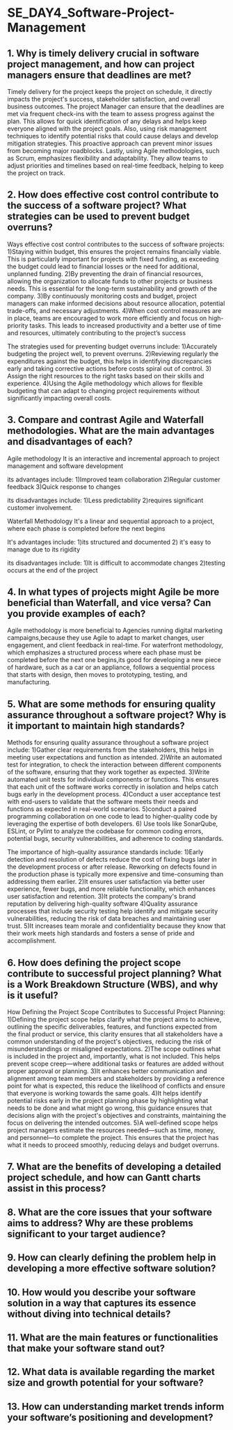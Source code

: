 # SE_DAY4_Software-Project-Management
## 1. Why is timely delivery crucial in software project management, and how can project managers ensure that deadlines are met?
Timely delivery for the project keeps the project on schedule, it directly impacts the project's success, stakeholder satisfaction, and overall business outcomes.
The project Manager can ensure that the deadlines are met via frequent check-ins with the team to assess progress against the plan. This allows for quick identification of any delays and helps keep everyone aligned with the project goals. Also, using risk management techniques to identify potential risks that could cause delays and develop mitigation strategies. This proactive approach can prevent minor issues from becoming major roadblocks. Lastly, using Agile methodologies, such as Scrum, emphasizes flexibility and adaptability. They allow teams to adjust priorities and timelines based on real-time feedback, helping to keep the project on track.



## 2. How does effective cost control contribute to the success of a software project? What strategies can be used to prevent budget overruns?
Ways effective cost control contributes to the success of software projects:
1)Staying within budget, this ensures the project remains financially viable. This is particularly important for projects with fixed funding, as exceeding the budget could lead to financial losses or the need for additional, unplanned funding.
2)By preventing the drain of financial resources, allowing the organization to allocate funds to other projects or business needs. This is essential for the long-term sustainability and growth of the company.
3)By continuously monitoring costs and budget, project managers can make informed decisions about resource allocation, potential trade-offs, and necessary adjustments.
4)When cost control measures are in place, teams are encouraged to work more efficiently and focus on high-priority tasks. This leads to increased productivity and a better use of time and resources, ultimately contributing to the project’s success


The strategies used for preventing budget overruns include:
1)Accurately budgeting the project well, to prevent overruns.
2)Reviewing regularly the expenditures against the budget, this helps in identifying discrepancies early and taking corrective actions before costs spiral out of control.
3) Assign the right resources to the right tasks based on their skills and experience.
4)Using the Agile methodology which allows for flexible budgeting that can adapt to changing project requirements without significantly impacting overall costs.




## 3. Compare and contrast Agile and Waterfall methodologies. What are the main advantages and disadvantages of each?
   Agile methodology 
It is an interactive and incremental approach to project management and software development 

its advantages include:
1)Improved team collaboration
2)Regular customer feedback
3)Quick response to changes

its disadvantages include:
1)Less predictability
2)requires significant customer involvement.

  Waterfall Methodology
  It's a linear and sequential approach to a project, where each phase is completed before the next begins

  It's advantages include:
  1)its structured and documented
  2) it's easy to manage due to its rigidity

  its disadvantages include:
  1)It is difficult to accommodate changes
  2)testing occurs at the end of the project
  
## 4. In what types of projects might Agile be more beneficial than Waterfall, and vice versa? Can you provide examples of each?
Agile methodology is more beneficial to  Agencies running digital marketing campaigns,because they use Agile to adapt to market changes, user engagement, and client feedback in real-time.
For waterfront methodology, which emphasizes a structured process where each phase must be completed before the next one begins,its good for developing a new piece of hardware, such as a car or an appliance, follows a sequential process that starts with design, then moves to prototyping, testing, and manufacturing.


## 5. What are some methods for ensuring quality assurance throughout a software project? Why is it important to maintain high standards?
Methods for ensuring quality assurance throughout a software project include:
1)Gather clear requirements from the stakeholders, this helps in meeting user expectations and function as intended.
2)Write an automated test for integration, to check the interaction between different components of the software, ensuring that they work together as expected. 
3)Write automated unit tests for individual components or functions. This ensures that each unit of the software works correctly in isolation and helps catch bugs early in the development process.
4)Conduct a user acceptance test with end-users to validate that the software meets their needs and functions as expected in real-world scenarios.
5)conduct a paired programming collaboration on one code to  lead to higher-quality code by leveraging the expertise of both developers.
6) Use tools like SonarQube, ESLint, or Pylint to analyze the codebase for common coding errors, potential bugs, security vulnerabilities, and adherence to coding standards.

The importance of high-quality assurance standards include:
1)Early detection and resolution of defects reduce the cost of fixing bugs later in the development process or after release. Reworking on defects found in the production phase is typically more expensive and time-consuming than addressing them earlier.
2)It ensures user satisfaction via  better user experience, fewer bugs, and more reliable functionality, which enhances user satisfaction and retention.
3)It protects the company's brand reputation by delivering high-quality software
4)Quality assurance processes that include security testing help identify and mitigate security vulnerabilities, reducing the risk of data breaches and maintaining user trust.
5)It increases team morale and confidentiality because they know that their work meets high standards and fosters a sense of pride and accomplishment.

## 6. How does defining the project scope contribute to successful project planning? What is a Work Breakdown Structure (WBS), and why is it useful?
How Defining the Project Scope Contributes to Successful Project Planning:
1)Defining the project scope helps clarify what the project aims to achieve, outlining the specific deliverables, features, and functions expected from the final product or service, this clarity ensures that all stakeholders have a common understanding of the project's objectives, reducing the risk of misunderstandings or misaligned expectations.
2)The scope outlines what is included in the project and, importantly, what is not included. This helps prevent scope creep—where additional tasks or features are added without proper approval or planning.
3)It enhances better communication and alignment among team members and stakeholders by providing a reference point for what is expected, this reduce the likelihood of conflicts and ensure that everyone is working towards the same goals.
4)It helps identify potential risks early in the project planning phase by highlighting what needs to be done and what might go wrong,  this guidance ensures that decisions align with the project's objectives and constraints, maintaining the focus on delivering the intended outcomes.
5)A well-defined scope helps project managers estimate the resources needed—such as time, money, and personnel—to complete the project. This  ensures that the project has what it needs to proceed smoothly, reducing delays and budget overruns.


## 7. What are the benefits of developing a detailed project schedule, and how can Gantt charts assist in this process?
## 8. What are the core issues that your software aims to address? Why are these problems significant to your target audience?
## 9. How can clearly defining the problem help in developing a more effective software solution?
## 10. How would you describe your software solution in a way that captures its essence without diving into technical details?
## 11. What are the main features or functionalities that make your software stand out?
## 12. What data is available regarding the market size and growth potential for your software?
## 13. How can understanding market trends inform your software’s positioning and development?

